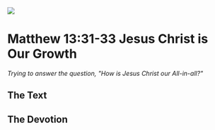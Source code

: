 <img class="intro-right" src="/images/art-matthew.jpg">

# Matthew 13:31-33 Jesus Christ is Our Growth

*Trying to answer the question, "How is Jesus Christ our All-in-all?"*

## The Text

## The Devotion